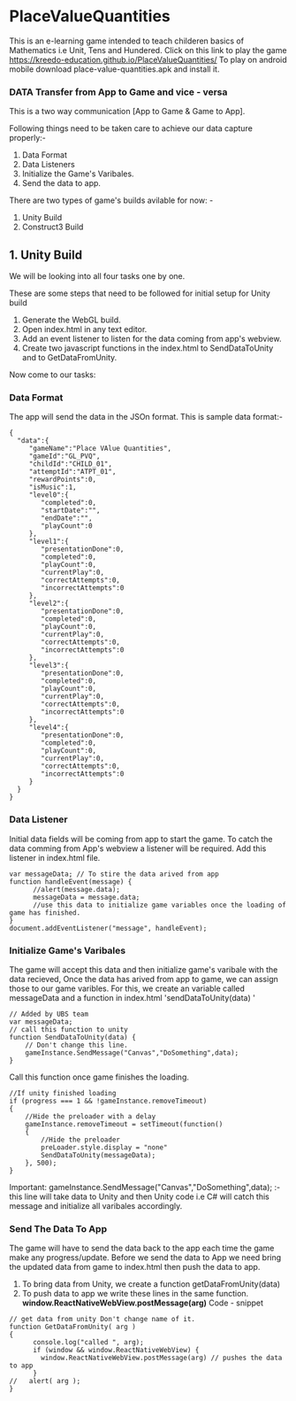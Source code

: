 # PlaceValueQuantities

This is an e-learning game intended to teach childeren basics of Mathematics i.e Unit, Tens and Hundered.
Click on this link to play the game https://kreedo-education.github.io/PlaceValueQuantities/
To play on android mobile download place-value-quantities.apk and install it.

### DATA Transfer from App to Game and vice - versa ###
This is a two way communication [App to Game  & Game to App].

Following things need to be taken care to achieve our data capture properly:-

1. Data Format
2. Data Listeners
3. Initialize the Game's Varibales.
4. Send the data to app.

There are two types of game's builds avilable for now: - 
1. Unity Build 
2. Construct3 Build

## 1. Unity Build
 We will be looking into all four tasks one by one. 
 
 These are some steps that need to be followed for initial setup for Unity build
 
 1. Generate the WebGL build.
 2. Open index.html in any text editor.
 3. Add an event listener to listen for the data coming from app's webview.
 4. Create two javascript functions in the index.html to SendDataToUnity and to GetDataFromUnity.

Now come to our tasks:
### Data Format ###
  The app will send the data in the JSOn format.
  This is sample data format:-
 ``` 
 {
   "data":{
      "gameName":"Place VAlue Quantities",
      "gameId":"GL_PVQ",
      "childId":"CHILD_01",
      "attemptId":"ATPT_01",
      "rewardPoints":0,
      "isMusic":1,
      "level0":{
         "completed":0,
         "startDate":"",
         "endDate":"",
         "playCount":0
      },
      "level1":{
         "presentationDone":0,
         "completed":0,
         "playCount":0,
         "currentPlay":0,
         "correctAttempts":0,
         "incorrectAttempts":0
      },
      "level2":{
         "presentationDone":0,
         "completed":0,
         "playCount":0,
         "currentPlay":0,
         "correctAttempts":0,
         "incorrectAttempts":0
      },
      "level3":{
         "presentationDone":0,
         "completed":0,
         "playCount":0,
         "currentPlay":0,
         "correctAttempts":0,
         "incorrectAttempts":0
      },
      "level4":{
         "presentationDone":0,
         "completed":0,
         "playCount":0,
         "currentPlay":0,
         "correctAttempts":0,
         "incorrectAttempts":0
      }
   }
}
```

### Data Listener ###
Initial data fields will be coming from app to start the game. To catch the data comming from App's webview a listener will be required.
 Add this listener in index.html file.
 ```
 var messageData; // To stire the data arived from app
 function handleEvent(message) {
       //alert(message.data);  
       messageData = message.data;
       //use this data to initialize game variables once the loading of game has finished.
 }	 
document.addEventListener("message", handleEvent);  
 ```


### Initialize Game's Varibales ###
The game will accept this data and then initialize game's varibale with the data recieved, Once the data has arived from app to game, we can assign those to our game varibles. 
For this, we create an variable called messageData and a function in index.html 'sendDataToUnity(data) '

```
// Added by UBS team
var messageData;
// call this function to unity
function SendDataToUnity(data) {
	// Don't change this line.
	gameInstance.SendMessage("Canvas","DoSomething",data);
}
```

Call this function once game finishes the loading.
```
//If unity finished loading
if (progress === 1 && !gameInstance.removeTimeout) 
{
	//Hide the preloader with a delay
	gameInstance.removeTimeout = setTimeout(function() 
	{
		//Hide the preloader
		preLoader.style.display = "none"		
		SendDataToUnity(messageData);
	}, 500);
}
```
Important:  gameInstance.SendMessage("Canvas","DoSomething",data);
:- this line will take data to Unity and then Unity code i.e C# will catch this message and initialize all varibales accordingly.


### Send The Data To App ###
The game will have to send the data back to the app each time the game make any progress/update.
Before we send the data to App we need bring the updated data from game to index.html then push the data to app.

1. To bring data from Unity, we create a function getDataFromUnity(data)
2. To push data to app we write these lines  in the same function. **window.ReactNativeWebView.postMessage(arg)**
 Code - snippet
```
// get data from unity Don't change name of it. 
function GetDataFromUnity( arg )
{
	  console.log("called ", arg);
	  if (window && window.ReactNativeWebView) {
		window.ReactNativeWebView.postMessage(arg) // pushes the data to app
	  }
//   alert( arg );
}
```


